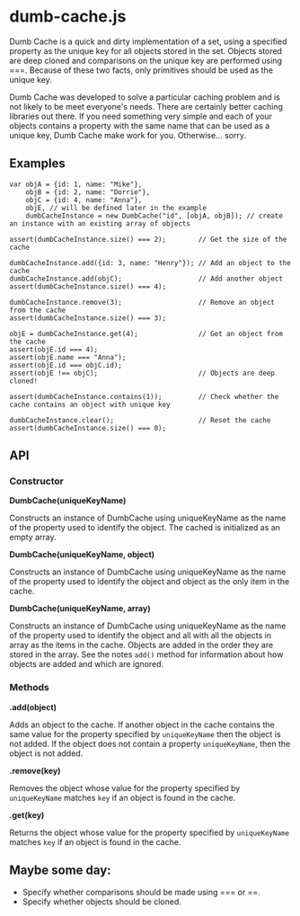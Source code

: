 dumb-cache.js
=============

Dumb Cache is a quick and dirty implementation of a set, using a specified property as the unique key for all objects
stored in the set. Objects stored are deep cloned and comparisons on the unique key are performed using ===. Because of
these two facts, only primitives should be used as the unique key.

Dumb Cache was developed to solve a particular caching problem and is not likely to be meet everyone's needs. There are
certainly better caching libraries out there. If you need something very simple and each of your objects contains a
property with the same name that can be used as a unique key, Dumb Cache make work for you. Otherwise... sorry.

Examples
--------
    var objA = {id: 1, name: "Mike"},
        objB = {id: 2, name: "Dorrie"},
        objC = {id: 4, name: "Anna"},
        objE, // will be defined later in the example
        dumbCacheInstance = new DumbCache("id", [objA, objB]); // create an instance with an existing array of objects

    assert(dumbCacheInstance.size() === 2);        // Get the size of the cache

    dumbCacheInstance.add({id: 3, name: "Henry"}); // Add an object to the cache
    dumbCacheInstance.add(objC);                   // Add another object
    assert(dumbCacheInstance.size() === 4);

    dumbCacheInstance.remove(3);                   // Remove an object from the cache
    assert(dumbCacheInstance.size() === 3);

    objE = dumbCacheInstance.get(4);               // Get an object from the cache
    assert(objE.id === 4);
    assert(objE.name === "Anna");
    assert(objE.id === objC.id);
    assert(objE !== objC);                         // Objects are deep cloned!

    assert(dumbCacheInstance.contains(1));         // Check whether the cache contains an object with unique key

    dumbCacheInstance.clear();                     // Reset the cache
    assert(dumbCacheInstance.size() === 0);
    
API
---

### Constructor

**DumbCache(uniqueKeyName)**

Constructs an instance of DumbCache using uniqueKeyName as the name of the property used to identify the object. The
cached is initialized as an empty array.

**DumbCache(uniqueKeyName, object)**

Constructs an instance of DumbCache using uniqueKeyName as the name of the property used to identify the object and
object as the only item in the cache.

**DumbCache(uniqueKeyName, array)**

Constructs an instance of DumbCache using uniqueKeyName as the name of the property used to identify the object and
all with all the objects in array as the items in the cache. Objects are added in the order they are stored in the
array. See the notes `add()` method for information about how objects are added and which are ignored.

### Methods

**.add(object)**

Adds an object to the cache. If another object in the cache contains the same value for the property specified by
`uniqueKeyName` then the object is not added. If the object does not contain a property `uniqueKeyName`, then the object
 is not added.
 
**.remove(key)**

Removes the object whose value for the property specified by `uniqueKeyName` matches `key` if an object is found in
the cache.

**.get(key)**

Returns the object whose value for the property specified by `uniqueKeyName` matches `key` if an object is found in
the cache.

Maybe some day:
---------------
* Specify whether comparisons should be made using === or ==.
* Specify whether objects should be cloned.

